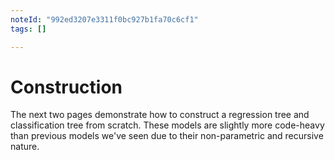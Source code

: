 ```yaml
---
noteId: "992ed3207e3311f0bc927b1fa70c6cf1"
tags: []

---
```


# Construction



The next two pages demonstrate how to construct a regression tree and classification tree from scratch. These models are slightly more code-heavy than previous models we've seen due to their non-parametric and recursive nature. 

